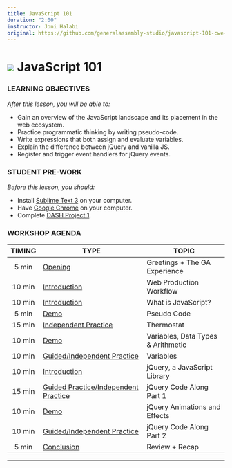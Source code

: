 ```yaml
---
title: JavaScript 101
duration: "2:00"
instructor: Joni Halabi
original: https://github.com/generalassembly-studio/javascript-101-cwe-materials
---
```


# ![](https://ga-dash.s3.amazonaws.com/production/assets/logo-9f88ae6c9c3871690e33280fcf557f33.png) JavaScript 101

### LEARNING OBJECTIVES
*After this lesson, you will be able to:*

- Gain an overview of the JavaScript landscape and its placement in the web ecosystem.
- Practice programmatic thinking by writing pseudo-code.
- Write expressions that both assign and evaluate variables.
- Explain the difference between jQuery and vanilla JS.
- Register and trigger event handlers for jQuery events.  

### STUDENT PRE-WORK
*Before this lesson, you should:*

- Install [Sublime Text 3](https://www.sublimetext.com/3) on your computer.
- Have [Google Chrome](https://www.google.com/chrome/browser/desktop/) on your computer.
- Complete [DASH Project 1](https://dash.generalassemb.ly/projects/annas-website-1).

### WORKSHOP AGENDA

| TIMING  | TYPE  | TOPIC  |
|:-:|---|---|
| 5 min  | [Opening](#opening)  | Greetings + The GA Experience  |
| 10 min  | [Introduction](#intro1)   | Web Production Workflow |
| 10 min  | [Introduction](#intro2)    | What is JavaScript?  |
| 5 min   | [Demo](#demo1)  | Pseudo Code|
| 15 min  | [Independent Practice](#ind-practice2)   | Thermostat |
| 10 min  | [Demo](#demo2)  | Variables, Data Types & Arithmetic |
| 10 min  | [Guided/Independent Practice](#guided-practice2)  | Variables |
| 10 min  | [Introduction](#intro3)  | jQuery, a JavaScript Library  |
| 15 min  | [Guided Practice/Independent Practice](#guided-practice3) | jQuery Code Along Part 1 |
| 10 min  | [Demo](#demo5) | jQuery Animations and Effects |
| 10 min  | [Guided/Independent Practice](#guided-practice3) | jQuery Code Along Part 2 |
| 5 min  | [Conclusion](#conclusion) | Review + Recap |
---
